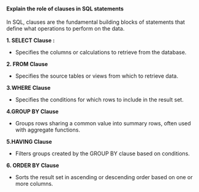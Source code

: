 ####  Explain the role of clauses in SQL statements

In SQL, clauses are the fundamental building blocks of statements that define what operations to perform on the data. 

<b>1. SELECT Clause :</b>

-  Specifies the columns or calculations to retrieve from the database.

<b>2. FROM Clause</b>

-  Specifies the source tables or views from which to retrieve data.

<b>3.WHERE Clause</b>
-  Specifies the conditions for which rows to include in the result set.

<b>4.GROUP BY Clause</b>
- Groups rows sharing a common value into summary rows, often used with aggregate functions.

<b>5.HAVING Clause</b>
-  Filters groups created by the GROUP BY clause based on conditions.

<b>6. ORDER BY Clause</b>
-  Sorts the result set in ascending or descending order based on one or more columns.


